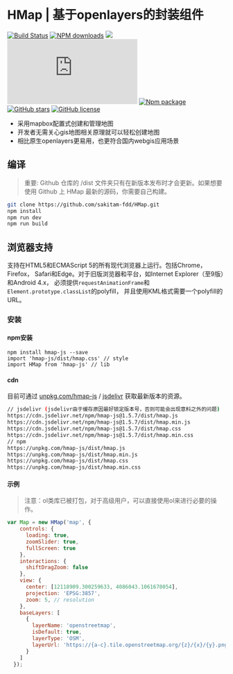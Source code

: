 # HMap  |  基于openlayers的封装组件

[![Build Status](https://travis-ci.org/sakitam-fdd/HMap.svg?branch=master)](https://www.travis-ci.org/sakitam-fdd/HMap)
[![NPM downloads](https://img.shields.io/npm/dm/hmap-js.svg)](https://npmjs.org/package/hmap-js)
[![](https://data.jsdelivr.com/v1/package/npm/hmap-js/badge)](https://www.jsdelivr.com/package/npm/hmap-js)
![JS gzip size](http://img.badgesize.io/https://unpkg.com/hmap-js/dist/hmap.js?compression=gzip&label=gzip%20size:%20JS)
[![Npm package](https://img.shields.io/npm/v/hmap-js.svg)](https://www.npmjs.org/package/hmap-js)
[![GitHub stars](https://img.shields.io/github/stars/sakitam-fdd/HMap.svg)](https://github.com/sakitam-fdd/HMap/stargazers)
[![GitHub license](https://img.shields.io/badge/license-MIT-blue.svg)](https://raw.githubusercontent.com/sakitam-fdd/HMap/master/LICENSE)

- 采用mapbox配置式创建和管理地图
- 开发者无需关心gis地图相关原理就可以轻松创建地图
- 相比原生openlayers更易用，也更符合国内webgis应用场景

## 编译

> 重要: Github 仓库的 /dist 文件夹只有在新版本发布时才会更新。如果想要使用 Github 上 HMap 最新的源码，你需要自己构建。

```bash
git clone https://github.com/sakitam-fdd/HMap.git
npm install
npm run dev
npm run build
```

## 浏览器支持

支持在HTML5和ECMAScript 5的所有现代浏览器上运行。包括Chrome，Firefox，
Safari和Edge。对于旧版浏览器和平台，如Internet Explorer（至9版）和Android 4.x，
必须提供`requestAnimationFrame`和`Element.prototype.classList`的polyfill，
并且使用KML格式需要一个polyfill的URL。

### 安装

#### npm安装

```
npm install hmap-js --save
import 'hmap-js/dist/hmap.css' // style
import HMap from 'hmap-js' // lib
```

#### cdn

目前可通过 [unpkg.com/hmap-js](https://unpkg.com/hmap-js/dist/hmap.js) / [jsdelivr](https://cdn.jsdelivr.net/npm/hmap-js/dist/hmap.js) 获取最新版本的资源。

```bash
// jsdelivr (jsdelivr由于缓存原因最好锁定版本号，否则可能会出现意料之外的问题)
https://cdn.jsdelivr.net/npm/hmap-js@1.5.7/dist/hmap.js
https://cdn.jsdelivr.net/npm/hmap-js@1.5.7/dist/hmap.min.js
https://cdn.jsdelivr.net/npm/hmap-js@1.5.7/dist/hmap.css
https://cdn.jsdelivr.net/npm/hmap-js@1.5.7/dist/hmap.min.css
// npm
https://unpkg.com/hmap-js/dist/hmap.js
https://unpkg.com/hmap-js/dist/hmap.min.js
https://unpkg.com/hmap-js/dist/hmap.css
https://unpkg.com/hmap-js/dist/hmap.min.css
```

#### 示例

> 注意：ol类库已被打包，对于高级用户，可以直接使用ol来进行必要的操作。

```javascript
var Map = new HMap('map', {
    controls: {
      loading: true,
      zoomSlider: true,
      fullScreen: true
    },
    interactions: {
      shiftDragZoom: false
    },
    view: {
      center: [12118909.300259633, 4086043.1061670054],
      projection: 'EPSG:3857',
      zoom: 5, // resolution
    },
    baseLayers: [
      {
        layerName: 'openstreetmap',
        isDefault: true,
        layerType: 'OSM',
        layerUrl: 'https://{a-c}.tile.openstreetmap.org/{z}/{x}/{y}.png'
      }
    ]
  });
```
